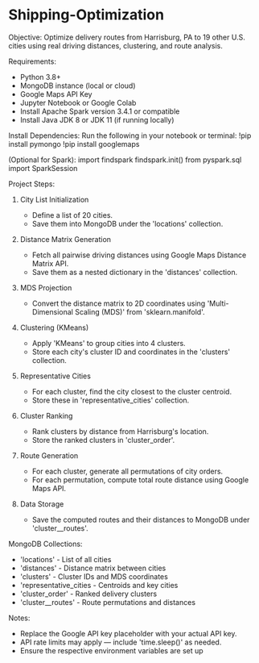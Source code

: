 # Shipping-Optimization

Objective:
Optimize delivery routes from Harrisburg, PA to 19 other U.S. cities using real driving distances, clustering, and route analysis.

Requirements:
- Python 3.8+
- MongoDB instance (local or cloud)
- Google Maps API Key
- Jupyter Notebook or Google Colab
- Install Apache Spark version 3.4.1 or compatible
- Install Java JDK 8 or JDK 11 (if running locally)

Install Dependencies:
Run the following in your notebook or terminal:
  !pip install pymongo
  !pip install googlemaps

(Optional for Spark):
  import findspark
  findspark.init()
  from pyspark.sql import SparkSession

Project Steps:

1. City List Initialization
   - Define a list of 20 cities.
   - Save them into MongoDB under the 'locations' collection.

2. Distance Matrix Generation
   - Fetch all pairwise driving distances using Google Maps Distance Matrix API.
   - Save them as a nested dictionary in the 'distances' collection.

3. MDS Projection
   - Convert the distance matrix to 2D coordinates using 'Multi-Dimensional Scaling (MDS)' from 'sklearn.manifold'.

4. Clustering (KMeans)
   - Apply 'KMeans' to group cities into 4 clusters.
   - Store each city's cluster ID and coordinates in the 'clusters' collection.

5. Representative Cities
   - For each cluster, find the city closest to the cluster centroid.
   - Store these in 'representative_cities' collection.

6. Cluster Ranking
   - Rank clusters by distance from Harrisburg's location.
   - Store the ranked clusters in 'cluster_order'.

7. Route Generation
   - For each cluster, generate all permutations of city orders.
   - For each permutation, compute total route distance using Google Maps API.

8. Data Storage
   - Save the computed routes and their distances to MongoDB under 'cluster_<rank>_routes'.

MongoDB Collections:
- 'locations' - List of all cities
- 'distances' - Distance matrix between cities
- 'clusters' - Cluster IDs and MDS coordinates
- 'representative_cities - Centroids and key cities
- 'cluster_order' - Ranked delivery clusters
- 'cluster_<rank>_routes' - Route permutations and distances

Notes:
- Replace the Google API key placeholder with your actual API key.
- API rate limits may apply — include 'time.sleep()' as needed.
- Ensure the respective environment variables are set up


